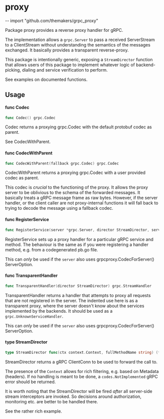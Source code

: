 # proxy
--
    import "github.com/themakers/grpc_proxy"

Package proxy provides a reverse proxy handler for gRPC.

The implementation allows a `grpc.Server` to pass a received ServerStream to a
ClientStream without understanding the semantics of the messages exchanged. It
basically provides a transparent reverse-proxy.

This package is intentionally generic, exposing a `StreamDirector` function that
allows users of this package to implement whatever logic of backend-picking,
dialing and service verification to perform.

See examples on documented functions.

## Usage

#### func  Codec

```go
func Codec() grpc.Codec
```
Codec returns a proxying grpc.Codec with the default protobuf codec as parent.

See CodecWithParent.

#### func  CodecWithParent

```go
func CodecWithParent(fallback grpc.Codec) grpc.Codec
```
CodecWithParent returns a proxying grpc.Codec with a user provided codec as
parent.

This codec is *crucial* to the functioning of the proxy. It allows the proxy
server to be oblivious to the schema of the forwarded messages. It basically
treats a gRPC message frame as raw bytes. However, if the server handler, or the
client caller are not proxy-internal functions it will fall back to trying to
decode the message using a fallback codec.

#### func  RegisterService

```go
func RegisterService(server *grpc.Server, director StreamDirector, serviceName string, methodNames ...string)
```
RegisterService sets up a proxy handler for a particular gRPC service and
method. The behaviour is the same as if you were registering a handler method,
e.g. from a codegenerated pb.go file.

This can *only* be used if the `server` also uses grpcproxy.CodecForServer()
ServerOption.

#### func  TransparentHandler

```go
func TransparentHandler(director StreamDirector) grpc.StreamHandler
```
TransparentHandler returns a handler that attempts to proxy all requests that
are not registered in the server. The indented use here is as a transparent
proxy, where the server doesn't know about the services implemented by the
backends. It should be used as a `grpc.UnknownServiceHandler`.

This can *only* be used if the `server` also uses grpcproxy.CodecForServer()
ServerOption.

#### type StreamDirector

```go
type StreamDirector func(ctx context.Context, fullMethodName string) (*grpc.ClientConn, error)
```

StreamDirector returns a gRPC ClientConn to be used to forward the call to.

The presence of the `Context` allows for rich filtering, e.g. based on Metadata
(headers). If no handling is meant to be done, a `codes.NotImplemented` gRPC
error should be returned.

It is worth noting that the StreamDirector will be fired *after* all server-side
stream interceptors are invoked. So decisions around authorization, monitoring
etc. are better to be handled there.

See the rather rich example.
